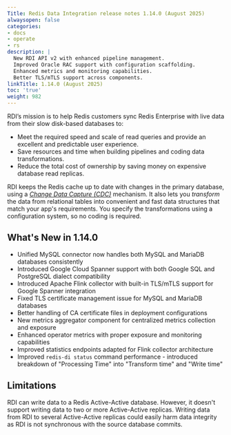 ```yaml
---
Title: Redis Data Integration release notes 1.14.0 (August 2025)
alwaysopen: false
categories:
- docs
- operate
- rs
description: |
  New RDI API v2 with enhanced pipeline management.
  Improved Oracle RAC support with configuration scaffolding.
  Enhanced metrics and monitoring capabilities.
  Better TLS/mTLS support across components.
linkTitle: 1.14.0 (August 2025)
toc: 'true'
weight: 982
---
```



RDI’s mission is to help Redis customers sync Redis Enterprise with live data from their slow disk-based databases to:

- Meet the required speed and scale of read queries and provide an excellent and predictable user experience.
- Save resources and time when building pipelines and coding data transformations.
- Reduce the total cost of ownership by saving money on expensive database read replicas.

RDI keeps the Redis cache up to date with changes in the primary database, using a [_Change Data Capture (CDC)_](https://en.wikipedia.org/wiki/Change_data_capture) mechanism.
It also lets you _transform_ the data from relational tables into convenient and fast data structures that match your app's requirements. You specify the transformations using a configuration system, so no coding is required.

## What's New in 1.14.0

- Unified MySQL connector now handles both MySQL and MariaDB databases consistently
- Introduced Google Cloud Spanner support with both Google SQL and PostgreSQL dialect compatibility
- Introduced Apache Flink collector with built-in TLS/mTLS support for Google Spanner integration
- Fixed TLS certificate management issue for MySQL and MariaDB databases
- Better handling of CA certificate files in deployment configurations
- New metrics aggregator component for centralized metrics collection and exposure
- Enhanced operator metrics with proper exposure and monitoring capabilities
- Improved statistics endpoints adapted for Flink collector architecture
- Improved `redis-di status` command performance - introduced breakdown of "Processing Time" into "Transform time" and "Write time"

## Limitations

RDI can write data to a Redis Active-Active database. However, it doesn't support writing data to two or more Active-Active replicas. Writing data from RDI to several Active-Active replicas could easily harm data integrity as RDI is not synchronous with the source database commits.
